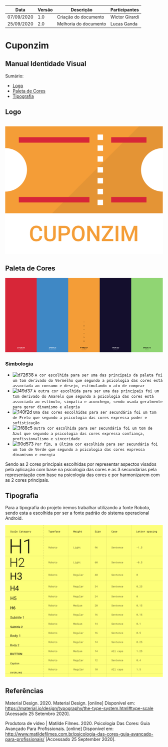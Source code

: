 | Data | Versão | Descrição | Participantes|
| -------- | -------- | -------- | --------  |
| 07/09/2020     | 1.0    | Criação do documento    |Wictor Girardi|
| 25/09/2020     | 2.0    | Melhoria do documento   |Lucas Ganda|

# Cuponzim
## Manual Identidade Visual

Sumário:
 - [Logo](#Logo)
 - [Paleta de Cores](#Paleta_de_Cores)
 - [Tipografia](#Tipografia)


## Logo
<br>
<img src='./assets/img/CuponzimLogo.png'>

## Paleta de Cores

<img src='./Cores.png'>

### Simbologia 
- ![d72638](https://via.placeholder.com/15/d72638/000000?text=+) `A cor escolhida para ser uma das principais da paleta foi um tom derivado do Vermelho que segundo a psicologia das cores está associada ao consumo e desejo, estimulando o ato de comprar`
- ![f49d37](https://via.placeholder.com/15/f49d37/000000?text=+) `A outra cor escolhida para ser uma das principais foi um tom derivado do Amarelo que segundo a psicologia das cores está associada ao estímulo, simpatia e aconchego, sendo usada geralmente para gerar dinamismo e alegria`
- ![140f2d](https://via.placeholder.com/15/140f2d/000000?text=+) `Uma das cores escolhidas para ser secundária foi um tom de Preto que segundo a psicologia das cores expressa poder e sofisticação`
- ![3f88c5](https://via.placeholder.com/15/3f88c5/000000?text=+) `Outra cor escolhida para ser secundária foi um tom de Azul que segundo a psicologia das cores expressa confiança, profissionalismo e sinceridade`
- ![90d573](https://via.placeholder.com/15/90d573/000000?text=+) `Por fim, a última cor escolhida para ser secundária foi um tom de Verde que segundo a psicologia das cores expressa dinamismo e energia`

Sendo as 2 cores principais escolhidas por representar aspectos visados pela aplicação com base na psicologia das cores e as 3 secundárias pela representação com base na psicologia das cores e por harmonizarem com as 2 cores principais.

## Tipografia

Para a tipografia do projeto iremos trabalhar utilizando a fonte Roboto, sendo esta a escolhida por ser a fonte padrão do sistema operacional Android.

![font](./images/font.png)


## Referências

Material Design. 2020. Material Design. [online] Disponível em: <https://material.io/design/typography/the-type-system.html#type-scale> [Acessado 25 Setembro 2020].

Produtora de vídeo | Matilde Filmes. 2020. Psicologia Das Cores: Guia Avançado Para Profissionais. [online] Disponível em: <http://www.matildefilmes.com.br/psicologia-das-cores-guia-avancado-para-profissionais/> [Accessado 25 September 2020].